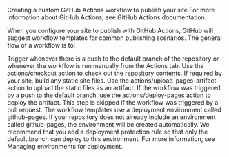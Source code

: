 Creating a custom GitHub Actions workflow to publish your site
For more information about GitHub Actions, see GitHub Actions documentation.

When you configure your site to publish with GitHub Actions, GitHub will suggest workflow templates for common publishing scenarios. The general flow of a workflow is to:

Trigger whenever there is a push to the default branch of the repository or whenever the workflow is run manually from the Actions tab.
Use the actions/checkout action to check out the repository contents.
If required by your site, build any static site files.
Use the actions/upload-pages-artifact action to upload the static files as an artifact.
If the workflow was triggered by a push to the default branch, use the actions/deploy-pages action to deploy the artifact. This step is skipped if the workflow was triggered by a pull request.
The workflow templates use a deployment environment called github-pages. If your repository does not already include an environment called github-pages, the environment will be created automatically. We recommend that you add a deployment protection rule so that only the default branch can deploy to this environment. For more information, see Managing environments for deployment.